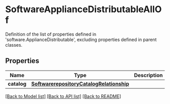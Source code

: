 # SoftwareApplianceDistributableAllOf

Definition of the list of properties defined in 'software.ApplianceDistributable', excluding properties defined in parent classes.
## Properties
Name | Type | Description | Notes
------------ | ------------- | ------------- | -------------
**catalog** | [**SoftwarerepositoryCatalogRelationship**](SoftwarerepositoryCatalogRelationship.md) |  | [optional] 

[[Back to Model list]](../README.md#documentation-for-models) [[Back to API list]](../README.md#documentation-for-api-endpoints) [[Back to README]](../README.md)


